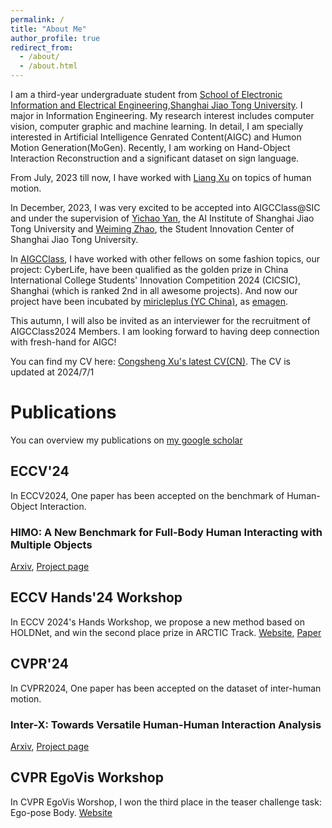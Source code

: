 ```yaml
---
permalink: /
title: "About Me"
author_profile: true
redirect_from: 
  - /about/
  - /about.html
---
```


I am a third-year undergraduate student from [School of Electronic Information and Electrical Engineering](https://www.seiee.sjtu.edu.cn/),[Shanghai Jiao Tong University](https://www.sjtu.edu.cn/). I major in Information Engineering. My research interest includes computer vision, computer graphic and machine learning. In detail, I am specially interested in Artificial Intelligence Genrated Content(AIGC) and Humon Motion Generation(MoGen). Recently, I am working on Hand-Object Interaction Reconstruction and a significant dataset on sign language.

From July, 2023 till now, I have worked with [Liang Xu](https://liangxuy.github.io/) on topics of human motion. 

In December, 2023, I was very excited to be accepted into AIGCClass@SIC and under the supervision of [Yichao Yan](https://daodaofr.github.io/), the AI Institute of Shanghai Jiao Tong University and [Weiming Zhao](https://zwm0426.github.io), the Student Innovation Center of Shanghai Jiao Tong University. 

In [AIGCClass](https://sjtu-aigc.github.io/), I have worked with other fellows on some fashion topics, our project: CyberLife, have been qualified as the golden prize in China International College Students' Innovation Competition 2024 (CICSIC), Shanghai (which is ranked 2nd in all awesome projects). And now our project have been incubated by [miricleplus (YC China)](https://www.miracleplus.com/), as [emagen](https://emagen.cn).

This autumn, I will also be invited as an interviewer for the recruitment of AIGCClass2024 Members. I am looking forward to having deep connection with fresh-hand for AIGC!

You can find my CV here: [Congsheng Xu's latest CV(CN)](../assets/育才计划简历.pdf).
The CV is updated at 2024/7/1

# Publications

You can overview my publications on [my google scholar](https://scholar.google.com/citations?user=PYFaxeoAAAAJ&hl=en) 

## ECCV'24
In ECCV2024, One paper has been accepted on the benchmark of Human-Object Interaction.
### HIMO: A New Benchmark for Full-Body Human Interacting with Multiple Objects
[Arxiv](https://arxiv.org/abs/2407.12371), [Project page](https://lvxintao.github.io/himo/)
## ECCV Hands'24 Workshop
In ECCV 2024's Hands Workshop, we propose a new method based on HOLDNet, and win the second place prize in ARCTIC Track.
[Website](https://hands-workshop.org/), [Paper](https://hands-workshop.org/files/2024/ACE.pdf)
## CVPR'24
In CVPR2024, One paper has been accepted on the dataset of inter-human motion.
### Inter-X: Towards Versatile Human-Human Interaction Analysis
[Arxiv](https://arxiv.org/abs/2312.16051), [Project page](https://liangxuy.github.io/inter-x/)
## CVPR EgoVis Workshop
In CVPR EgoVis Worshop, I won the third place in the teaser challenge task: Ego-pose Body.
[Website](https://egovis.github.io/cvpr24/)




